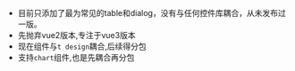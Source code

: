 - 目前只添加了最为常见的table和dialog，没有与任何控件库耦合，从未发布过一版。
- 先抛弃vue2版本,专注于vue3版本
- 现在组件与`t design`耦合,后续得分包
- 支持`chart`组件,也是先耦合再分包